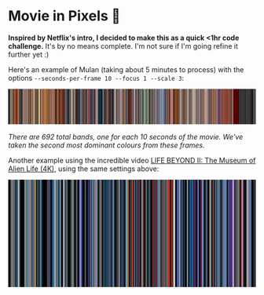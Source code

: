 # Movie in Pixels 🌅


**Inspired by Netflix's intro, I decided to make this as a quick <1hr code challenge.**
It's by no means complete. I'm not sure if I'm going refine it further yet :)

Here's an example of Mulan (taking about 5 minutes to process) with the options `--seconds-per-frame 10 --focus 1 --scale 3`:

![Mulan Example](poster-mulan2.png)

*There are 692 total bands, one for each 10 seconds of the movie. We've taken the second most dominant colours from these frames.*

Another example using the incredible video [LIFE BEYOND II: The Museum of Alien Life (4K)](https://www.youtube.com/watch?v=ThDYazipjSI), using the same settings above:

![Universe Example](poster-universe.png)

